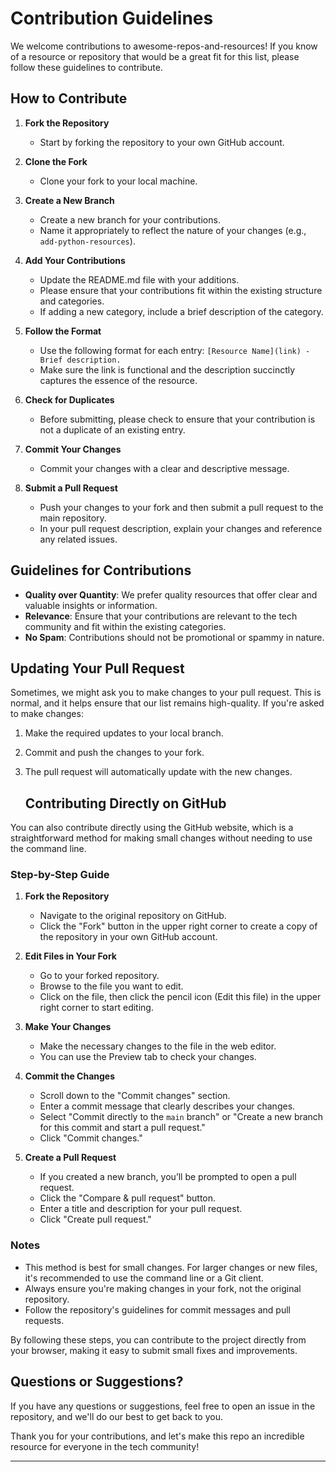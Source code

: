 # Contribution Guidelines

We welcome contributions to awesome-repos-and-resources! If you know of a resource or repository that would be a great fit for this list, please follow these guidelines to contribute.

## How to Contribute

1. **Fork the Repository**
   - Start by forking the repository to your own GitHub account.

2. **Clone the Fork**
   - Clone your fork to your local machine.

3. **Create a New Branch**
   - Create a new branch for your contributions. 
   - Name it appropriately to reflect the nature of your changes (e.g., `add-python-resources`).

4. **Add Your Contributions**
   - Update the README.md file with your additions.
   - Please ensure that your contributions fit within the existing structure and categories.
   - If adding a new category, include a brief description of the category.

5. **Follow the Format**
   - Use the following format for each entry: `[Resource Name](link) - Brief description.`
   - Make sure the link is functional and the description succinctly captures the essence of the resource.

6. **Check for Duplicates**
   - Before submitting, please check to ensure that your contribution is not a duplicate of an existing entry.

7. **Commit Your Changes**
   - Commit your changes with a clear and descriptive message.

8. **Submit a Pull Request**
   - Push your changes to your fork and then submit a pull request to the main repository.
   - In your pull request description, explain your changes and reference any related issues.

## Guidelines for Contributions

- **Quality over Quantity**: We prefer quality resources that offer clear and valuable insights or information. 
- **Relevance**: Ensure that your contributions are relevant to the tech community and fit within the existing categories.
- **No Spam**: Contributions should not be promotional or spammy in nature.

## Updating Your Pull Request

Sometimes, we might ask you to make changes to your pull request. This is normal, and it helps ensure that our list remains high-quality. If you're asked to make changes:

1. Make the required updates to your local branch.
2. Commit and push the changes to your fork.
3. The pull request will automatically update with the new changes.

   ## Contributing Directly on GitHub

You can also contribute directly using the GitHub website, which is a straightforward method for making small changes without needing to use the command line.

### Step-by-Step Guide

1. **Fork the Repository**
   - Navigate to the original repository on GitHub.
   - Click the "Fork" button in the upper right corner to create a copy of the repository in your own GitHub account.

2. **Edit Files in Your Fork**
   - Go to your forked repository.
   - Browse to the file you want to edit.
   - Click on the file, then click the pencil icon (Edit this file) in the upper right corner to start editing.

3. **Make Your Changes**
   - Make the necessary changes to the file in the web editor.
   - You can use the Preview tab to check your changes.

4. **Commit the Changes**
   - Scroll down to the "Commit changes" section.
   - Enter a commit message that clearly describes your changes.
   - Select "Commit directly to the `main` branch" or "Create a new branch for this commit and start a pull request."
   - Click "Commit changes."

5. **Create a Pull Request**
   - If you created a new branch, you’ll be prompted to open a pull request.
   - Click the "Compare & pull request" button.
   - Enter a title and description for your pull request.
   - Click "Create pull request."

### Notes

- This method is best for small changes. For larger changes or new files, it's recommended to use the command line or a Git client.
- Always ensure you're making changes in your fork, not the original repository.
- Follow the repository's guidelines for commit messages and pull requests.

By following these steps, you can contribute to the project directly from your browser, making it easy to submit small fixes and improvements.


## Questions or Suggestions?

If you have any questions or suggestions, feel free to open an issue in the repository, and we'll do our best to get back to you.

Thank you for your contributions, and let's make this repo an incredible resource for everyone in the tech community!

---

